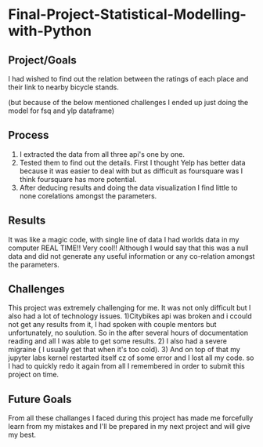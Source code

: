 # Final-Project-Statistical-Modelling-with-Python

## Project/Goals
I had wished to find out the relation between the ratings of each place and their link to nearby bicycle stands.

(but because of the below mentioned challenges I ended up just doing the model for fsq and ylp dataframe)

## Process
1) I extracted the data from all three api's one by one. 
2) Tested them to find out the details. First I thought Yelp has better data because it was easier to deal with but as difficult as foursquare was I think foursquare has more potential.
3) After deducing results and doing the data visualization I find little to none corelations amongst the parameters.

## Results
It was like a magic code, with single line of data I had worlds data in my computer REAL TIME!! 
Very cool!!
Although I would say that this was a null data and did not generate any useful information or any co-relation amongst the parameters.

## Challenges 
This project was extremely challenging for me. It was not only difficult but I also had a lot of technology issues.
1)Citybikes api was broken and i ccould not get any results from it, I had spoken with couple mentors but unfortunately, no soulution. So in the after several hours of documentation reading and all I was able to get some results.
2) I also had a severe migraine ( I usually get that when it's too cold).
3) And on top of that my jupyter labs kernel restarted itself cz of some error and I lost all my code.
so I had to quickly redo it again from all I remembered in order to submit this project on time.


## Future Goals
From all these challanges I faced during this project has made me forcefully learn from my mistakes and I'll be prepared in my next project and will give my best.
